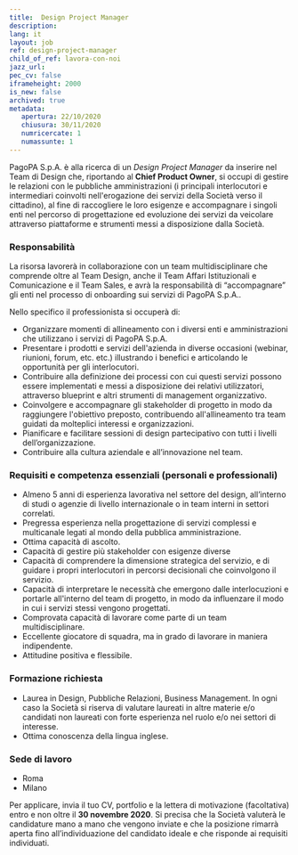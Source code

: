 ```yaml
---
title:  Design Project Manager
description:
lang: it
layout: job
ref: design-project-manager
child_of_ref: lavora-con-noi
jazz_url: 
pec_cv: false
iframeheight: 2000
is_new: false
archived: true
metadata:
   apertura: 22/10/2020
   chiusura: 30/11/2020
   numricercate: 1
   numassunte: 1
---
```


PagoPA S.p.A. è alla ricerca di un _Design Project Manager_ da inserire nel Team di Design che, riportando al **Chief Product Owner**, si occupi di gestire le relazioni con le pubbliche amministrazioni (i principali interlocutori e intermediari coinvolti nell'erogazione dei servizi della Società  verso il cittadino), al fine di raccogliere le loro esigenze e accompagnare i singoli enti nel percorso di progettazione ed evoluzione dei servizi da veicolare attraverso piattaforme e strumenti messi a disposizione dalla Società.

### Responsabilità

La risorsa lavorerà in collaborazione con un team multidisciplinare che comprende oltre al Team Design, anche il Team Affari Istituzionali e Comunicazione e il Team Sales, e avrà la responsabilità di “accompagnare” gli enti nel processo di onboarding sui servizi di PagoPA S.p.A..

Nello specifico il professionista si occuperà di:
* Organizzare momenti di allineamento con i diversi enti e amministrazioni che utilizzano i servizi di PagoPA S.p.A.
* Presentare i prodotti e servizi dell'azienda in diverse occasioni (webinar, riunioni, forum, etc. etc.) illustrando i benefici e articolando le opportunità per gli interlocutori.
* Contribuire alla definizione dei processi con cui questi servizi possono essere implementati e messi a disposizione dei relativi utilizzatori, attraverso blueprint e altri strumenti di management organizzativo.
* Coinvolgere e accompagnare gli stakeholder di progetto in modo da raggiungere l'obiettivo preposto, contribuendo all'allineamento tra team guidati da molteplici interessi e organizzazioni.
* Pianificare e facilitare sessioni di design partecipativo con tutti i livelli dell’organizzazione.
* Contribuire alla cultura aziendale e all’innovazione nel team.


### Requisiti e competenza essenziali (personali e professionali)

* Almeno 5 anni di esperienza lavorativa nel settore del design, all’interno di studi o agenzie di livello internazionale o in team interni in settori correlati.
* Pregressa esperienza nella progettazione di servizi complessi e multicanale legati al mondo della pubblica amministrazione.
* Ottima capacità di ascolto.
* Capacità di gestire più stakeholder con esigenze diverse 
* Capacità di comprendere la dimensione strategica del servizio, e di guidare i propri interlocutori in percorsi decisionali che coinvolgono il servizio.
* Capacità di interpretare le necessità che emergono dalle interlocuzioni e portarle all'interno del team di progetto, in modo da influenzare il modo in cui i servizi stessi vengono progettati.
* Comprovata capacità di lavorare come parte di un team multidisciplinare.
* Eccellente giocatore di squadra, ma in grado di lavorare in maniera indipendente.
* Attitudine positiva e flessibile.


### Formazione richiesta

* Laurea in Design, Pubbliche Relazioni, Business Management. In ogni caso la Società si riserva di valutare laureati in altre materie e/o candidati non laureati con forte esperienza nel ruolo e/o nei settori di interesse.
* Ottima conoscenza della lingua inglese.

### Sede di lavoro

* Roma
* Milano

Per applicare, invia il tuo CV, portfolio e la lettera di motivazione (facoltativa) entro e non oltre il **30 novembre 2020**. Si precisa che la Società valuterà le candidature mano a mano che vengono inviate e che la posizione rimarrà aperta fino all’individuazione del candidato ideale e che risponde ai requisiti individuati.
